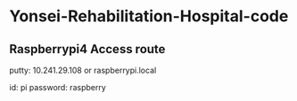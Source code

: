 # Yonsei-Rehabilitation-Hospital-code

## Raspberrypi4 Access route
putty: 10.241.29.108 or raspberrypi.local

id: pi
password: raspberry

